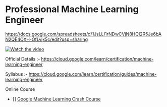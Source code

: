 # Professional Machine Learning Engineer 

https://docs.google.com/spreadsheets/d/1JsLLI1rNDwCVjN8HQI2R5Je6bAN2QE4OXH-OfLvjx5c/edit?usp=sharing

[![Watch the video](https://img.youtube.com/vi/)](https://www.youtube.com/embed/PQmv2OhjN4w)


Official Details :- https://cloud.google.com/learn/certification/machine-learning-engineer

Syllabus :- https://cloud.google.com/learn/certification/guides/machine-learning-engineer

Online Course
- [] [Google Machine Learning Crash Course](https://developers.google.com/machine-learning/crash-course/ml-intro)


